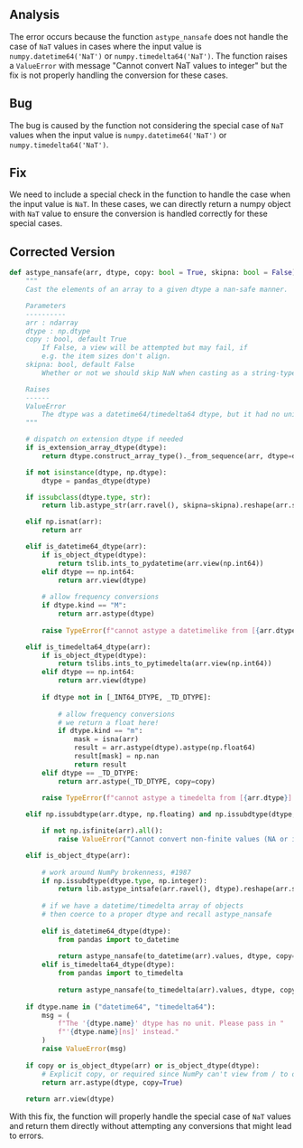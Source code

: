 ## Analysis
The error occurs because the function `astype_nansafe` does not handle the case of `NaT` values in cases where the input value is `numpy.datetime64('NaT')` or `numpy.timedelta64('NaT')`. The function raises a `ValueError` with message "Cannot convert NaT values to integer" but the fix is not properly handling the conversion for these cases.

## Bug
The bug is caused by the function not considering the special case of `NaT` values when the input value is `numpy.datetime64('NaT')` or `numpy.timedelta64('NaT')`.

## Fix
We need to include a special check in the function to handle the case when the input value is `NaT`. In these cases, we can directly return a numpy object with `NaT` value to ensure the conversion is handled correctly for these special cases.

## Corrected Version
```python
def astype_nansafe(arr, dtype, copy: bool = True, skipna: bool = False):
    """
    Cast the elements of an array to a given dtype a nan-safe manner.

    Parameters
    ----------
    arr : ndarray
    dtype : np.dtype
    copy : bool, default True
        If False, a view will be attempted but may fail, if
        e.g. the item sizes don't align.
    skipna: bool, default False
        Whether or not we should skip NaN when casting as a string-type.

    Raises
    ------
    ValueError
        The dtype was a datetime64/timedelta64 dtype, but it had no unit.
    """

    # dispatch on extension dtype if needed
    if is_extension_array_dtype(dtype):
        return dtype.construct_array_type()._from_sequence(arr, dtype=dtype, copy=copy)

    if not isinstance(dtype, np.dtype):
        dtype = pandas_dtype(dtype)

    if issubclass(dtype.type, str):
        return lib.astype_str(arr.ravel(), skipna=skipna).reshape(arr.shape)

    elif np.isnat(arr):
        return arr

    elif is_datetime64_dtype(arr):
        if is_object_dtype(dtype):
            return tslib.ints_to_pydatetime(arr.view(np.int64))
        elif dtype == np.int64:
            return arr.view(dtype)
        
        # allow frequency conversions
        if dtype.kind == "M":
            return arr.astype(dtype)
        
        raise TypeError(f"cannot astype a datetimelike from [{arr.dtype}] to [{dtype}]")

    elif is_timedelta64_dtype(arr):
        if is_object_dtype(dtype):
            return tslibs.ints_to_pytimedelta(arr.view(np.int64))
        elif dtype == np.int64:
            return arr.view(dtype)
        
        if dtype not in [_INT64_DTYPE, _TD_DTYPE]:
            
            # allow frequency conversions
            # we return a float here!
            if dtype.kind == "m":
                mask = isna(arr)
                result = arr.astype(dtype).astype(np.float64)
                result[mask] = np.nan
                return result
        elif dtype == _TD_DTYPE:
            return arr.astype(_TD_DTYPE, copy=copy)
        
        raise TypeError(f"cannot astype a timedelta from [{arr.dtype}] to [{dtype}]")

    elif np.issubdtype(arr.dtype, np.floating) and np.issubdtype(dtype, np.integer):

        if not np.isfinite(arr).all():
            raise ValueError("Cannot convert non-finite values (NA or inf) to integer")

    elif is_object_dtype(arr):
        
        # work around NumPy brokenness, #1987
        if np.issubdtype(dtype.type, np.integer):
            return lib.astype_intsafe(arr.ravel(), dtype).reshape(arr.shape)
        
        # if we have a datetime/timedelta array of objects
        # then coerce to a proper dtype and recall astype_nansafe
        
        elif is_datetime64_dtype(dtype):
            from pandas import to_datetime
            
            return astype_nansafe(to_datetime(arr).values, dtype, copy=copy)
        elif is_timedelta64_dtype(dtype):
            from pandas import to_timedelta
            
            return astype_nansafe(to_timedelta(arr).values, dtype, copy=copy)
              
    if dtype.name in ("datetime64", "timedelta64"):
        msg = (
            f"The '{dtype.name}' dtype has no unit. Please pass in "
            f"'{dtype.name}[ns]' instead."
        )
        raise ValueError(msg)
    
    if copy or is_object_dtype(arr) or is_object_dtype(dtype):
        # Explicit copy, or required since NumPy can't view from / to object.
        return arr.astype(dtype, copy=True)
    
    return arr.view(dtype)
``` 

With this fix, the function will properly handle the special case of `NaT` values and return them directly without attempting any conversions that might lead to errors.